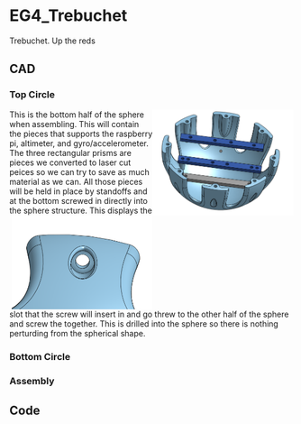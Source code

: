 # EG4_Trebuchet
Trebuchet. Up the reds
## CAD
### Top Circle
<img align="right" src="media/TopCircle.png" width="250">
This is the bottom half of the sphere when assembling. This will contain the pieces that supports the raspberry pi, altimeter, and gyro/accelerometer. The three rectangular prisms are pieces we converted to laser cut peices so we can try to save as much material as we can. All those pieces will be held in place by standoffs and at the bottom screwed in directly into the sphere structure.



<img align="right" src="media/ScrewSlot.png" width="250">
This displays the slot that the screw will insert in and go threw to the other half of the sphere and screw the together. This is drilled into the sphere so there is nothing perturding from the spherical shape.

### Bottom Circle

### Assembly

## Code

